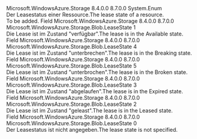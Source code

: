 <Type Name="LeaseState" FullName="Microsoft.WindowsAzure.Storage.Blob.LeaseState">
  <TypeSignature Language="C#" Value="public enum LeaseState" />
  <TypeSignature Language="ILAsm" Value=".class public auto ansi sealed LeaseState extends System.Enum" />
  <TypeSignature Language="DocId" Value="T:Microsoft.WindowsAzure.Storage.Blob.LeaseState" />
  <TypeSignature Language="VB.NET" Value="Public Enum LeaseState" />
  <TypeSignature Language="F#" Value="type LeaseState = " />
  <AssemblyInfo>
    <AssemblyName>Microsoft.WindowsAzure.Storage</AssemblyName>
    <AssemblyVersion>8.4.0.0</AssemblyVersion>
    <AssemblyVersion>8.7.0.0</AssemblyVersion>
  </AssemblyInfo>
  <Base>
    <BaseTypeName>System.Enum</BaseTypeName>
  </Base>
  <Docs>
    <summary>
            <span data-ttu-id="430bf-101">Der Leasestatus einer Ressource.</span><span class="sxs-lookup"><span data-stu-id="430bf-101">The lease state of a resource.</span></span>
            </summary>
    <remarks>To be added.</remarks>
  </Docs>
  <Members>
    <Member MemberName="Available">
      <MemberSignature Language="C#" Value="Available" />
      <MemberSignature Language="ILAsm" Value=".field public static literal valuetype Microsoft.WindowsAzure.Storage.Blob.LeaseState Available = int32(1)" />
      <MemberSignature Language="DocId" Value="F:Microsoft.WindowsAzure.Storage.Blob.LeaseState.Available" />
      <MemberSignature Language="VB.NET" Value="Available" />
      <MemberSignature Language="F#" Value="Available = 1" Usage="Microsoft.WindowsAzure.Storage.Blob.LeaseState.Available" />
      <MemberType>Field</MemberType>
      <AssemblyInfo>
        <AssemblyName>Microsoft.WindowsAzure.Storage</AssemblyName>
        <AssemblyVersion>8.4.0.0</AssemblyVersion>
        <AssemblyVersion>8.7.0.0</AssemblyVersion>
      </AssemblyInfo>
      <ReturnValue>
        <ReturnType>Microsoft.WindowsAzure.Storage.Blob.LeaseState</ReturnType>
      </ReturnValue>
      <MemberValue>1</MemberValue>
      <Docs>
        <summary>
            <span data-ttu-id="430bf-102">Die Lease ist im Zustand "verfügbar".</span><span class="sxs-lookup"><span data-stu-id="430bf-102">The lease is in the Available state.</span></span>
            </summary>
      </Docs>
    </Member>
    <Member MemberName="Breaking">
      <MemberSignature Language="C#" Value="Breaking" />
      <MemberSignature Language="ILAsm" Value=".field public static literal valuetype Microsoft.WindowsAzure.Storage.Blob.LeaseState Breaking = int32(4)" />
      <MemberSignature Language="DocId" Value="F:Microsoft.WindowsAzure.Storage.Blob.LeaseState.Breaking" />
      <MemberSignature Language="VB.NET" Value="Breaking" />
      <MemberSignature Language="F#" Value="Breaking = 4" Usage="Microsoft.WindowsAzure.Storage.Blob.LeaseState.Breaking" />
      <MemberType>Field</MemberType>
      <AssemblyInfo>
        <AssemblyName>Microsoft.WindowsAzure.Storage</AssemblyName>
        <AssemblyVersion>8.4.0.0</AssemblyVersion>
        <AssemblyVersion>8.7.0.0</AssemblyVersion>
      </AssemblyInfo>
      <ReturnValue>
        <ReturnType>Microsoft.WindowsAzure.Storage.Blob.LeaseState</ReturnType>
      </ReturnValue>
      <MemberValue>4</MemberValue>
      <Docs>
        <summary>
            <span data-ttu-id="430bf-103">Die Lease ist im Zustand "unterbrechen".</span><span class="sxs-lookup"><span data-stu-id="430bf-103">The lease is in the Breaking state.</span></span>
            </summary>
      </Docs>
    </Member>
    <Member MemberName="Broken">
      <MemberSignature Language="C#" Value="Broken" />
      <MemberSignature Language="ILAsm" Value=".field public static literal valuetype Microsoft.WindowsAzure.Storage.Blob.LeaseState Broken = int32(5)" />
      <MemberSignature Language="DocId" Value="F:Microsoft.WindowsAzure.Storage.Blob.LeaseState.Broken" />
      <MemberSignature Language="VB.NET" Value="Broken" />
      <MemberSignature Language="F#" Value="Broken = 5" Usage="Microsoft.WindowsAzure.Storage.Blob.LeaseState.Broken" />
      <MemberType>Field</MemberType>
      <AssemblyInfo>
        <AssemblyName>Microsoft.WindowsAzure.Storage</AssemblyName>
        <AssemblyVersion>8.4.0.0</AssemblyVersion>
        <AssemblyVersion>8.7.0.0</AssemblyVersion>
      </AssemblyInfo>
      <ReturnValue>
        <ReturnType>Microsoft.WindowsAzure.Storage.Blob.LeaseState</ReturnType>
      </ReturnValue>
      <MemberValue>5</MemberValue>
      <Docs>
        <summary>
            <span data-ttu-id="430bf-104">Die Lease ist im Zustand "unterbrochen".</span><span class="sxs-lookup"><span data-stu-id="430bf-104">The lease is in the Broken state.</span></span>
            </summary>
      </Docs>
    </Member>
    <Member MemberName="Expired">
      <MemberSignature Language="C#" Value="Expired" />
      <MemberSignature Language="ILAsm" Value=".field public static literal valuetype Microsoft.WindowsAzure.Storage.Blob.LeaseState Expired = int32(3)" />
      <MemberSignature Language="DocId" Value="F:Microsoft.WindowsAzure.Storage.Blob.LeaseState.Expired" />
      <MemberSignature Language="VB.NET" Value="Expired" />
      <MemberSignature Language="F#" Value="Expired = 3" Usage="Microsoft.WindowsAzure.Storage.Blob.LeaseState.Expired" />
      <MemberType>Field</MemberType>
      <AssemblyInfo>
        <AssemblyName>Microsoft.WindowsAzure.Storage</AssemblyName>
        <AssemblyVersion>8.4.0.0</AssemblyVersion>
        <AssemblyVersion>8.7.0.0</AssemblyVersion>
      </AssemblyInfo>
      <ReturnValue>
        <ReturnType>Microsoft.WindowsAzure.Storage.Blob.LeaseState</ReturnType>
      </ReturnValue>
      <MemberValue>3</MemberValue>
      <Docs>
        <summary>
            <span data-ttu-id="430bf-105">Die Lease ist im Zustand "abgelaufen".</span><span class="sxs-lookup"><span data-stu-id="430bf-105">The lease is in the Expired state.</span></span>
            </summary>
      </Docs>
    </Member>
    <Member MemberName="Leased">
      <MemberSignature Language="C#" Value="Leased" />
      <MemberSignature Language="ILAsm" Value=".field public static literal valuetype Microsoft.WindowsAzure.Storage.Blob.LeaseState Leased = int32(2)" />
      <MemberSignature Language="DocId" Value="F:Microsoft.WindowsAzure.Storage.Blob.LeaseState.Leased" />
      <MemberSignature Language="VB.NET" Value="Leased" />
      <MemberSignature Language="F#" Value="Leased = 2" Usage="Microsoft.WindowsAzure.Storage.Blob.LeaseState.Leased" />
      <MemberType>Field</MemberType>
      <AssemblyInfo>
        <AssemblyName>Microsoft.WindowsAzure.Storage</AssemblyName>
        <AssemblyVersion>8.4.0.0</AssemblyVersion>
        <AssemblyVersion>8.7.0.0</AssemblyVersion>
      </AssemblyInfo>
      <ReturnValue>
        <ReturnType>Microsoft.WindowsAzure.Storage.Blob.LeaseState</ReturnType>
      </ReturnValue>
      <MemberValue>2</MemberValue>
      <Docs>
        <summary>
            <span data-ttu-id="430bf-106">Die Lease ist im Zustand "geleast".</span><span class="sxs-lookup"><span data-stu-id="430bf-106">The lease is in the Leased state.</span></span>
            </summary>
      </Docs>
    </Member>
    <Member MemberName="Unspecified">
      <MemberSignature Language="C#" Value="Unspecified" />
      <MemberSignature Language="ILAsm" Value=".field public static literal valuetype Microsoft.WindowsAzure.Storage.Blob.LeaseState Unspecified = int32(0)" />
      <MemberSignature Language="DocId" Value="F:Microsoft.WindowsAzure.Storage.Blob.LeaseState.Unspecified" />
      <MemberSignature Language="VB.NET" Value="Unspecified" />
      <MemberSignature Language="F#" Value="Unspecified = 0" Usage="Microsoft.WindowsAzure.Storage.Blob.LeaseState.Unspecified" />
      <MemberType>Field</MemberType>
      <AssemblyInfo>
        <AssemblyName>Microsoft.WindowsAzure.Storage</AssemblyName>
        <AssemblyVersion>8.4.0.0</AssemblyVersion>
        <AssemblyVersion>8.7.0.0</AssemblyVersion>
      </AssemblyInfo>
      <ReturnValue>
        <ReturnType>Microsoft.WindowsAzure.Storage.Blob.LeaseState</ReturnType>
      </ReturnValue>
      <MemberValue>0</MemberValue>
      <Docs>
        <summary>
            <span data-ttu-id="430bf-107">Der Leasestatus ist nicht angegeben.</span><span class="sxs-lookup"><span data-stu-id="430bf-107">The lease state is not specified.</span></span>
            </summary>
      </Docs>
    </Member>
  </Members>
</Type>
